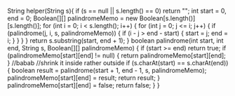String helper(String s){
if (s == null || s.length() == 0) return "";
int start = 0, end = 0;
Boolean[][] palindromeMemo = new Boolean[s.length()][s.length()];
for (int i = 0; i < s.length(); i++) {
for (int j = 0; j <= i; j++) {
if (palindrome(j, i, s, palindromeMemo)) {
if (i - j > end - start) {
start = j;
end = i;
}
}
}
}
return s.substring(start, end + 1);
}
boolean palindrome(int start, int end, String s, Boolean[][] palindromeMemo) {
if (start >= end) return true;
if (palindromeMemo[start][end] != null) {
return palindromeMemo[start][end];
}
//babab
//shrink it inside rather outside
if (s.charAt(start) == s.charAt(end)) {
boolean result = palindrome(start + 1, end - 1, s, palindromeMemo);
palindromeMemo[start][end] = result;
return result;
}
palindromeMemo[start][end] = false;
return false;
}
}
​